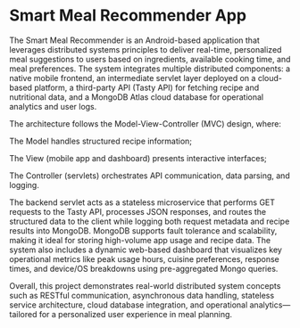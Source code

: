 # Smart Meal Recommender App

The Smart Meal Recommender is an Android-based application that leverages distributed systems principles to deliver real-time, personalized meal suggestions to users based on ingredients, available cooking time, and meal preferences. The system integrates multiple distributed components: a native mobile frontend, an intermediate servlet layer deployed on a cloud-based platform, a third-party API (Tasty API) for fetching recipe and nutritional data, and a MongoDB Atlas cloud database for operational analytics and user logs.

The architecture follows the Model-View-Controller (MVC) design, where:

The Model handles structured recipe information;

The View (mobile app and dashboard) presents interactive interfaces;

The Controller (servlets) orchestrates API communication, data parsing, and logging.

The backend servlet acts as a stateless microservice that performs GET requests to the Tasty API, processes JSON responses, and routes the structured data to the client while logging both request metadata and recipe results into MongoDB. MongoDB supports fault tolerance and scalability, making it ideal for storing high-volume app usage and recipe data. The system also includes a dynamic web-based dashboard that visualizes key operational metrics like peak usage hours, cuisine preferences, response times, and device/OS breakdowns using pre-aggregated Mongo queries.

Overall, this project demonstrates real-world distributed system concepts such as RESTful communication, asynchronous data handling, stateless service architecture, cloud database integration, and operational analytics—tailored for a personalized user experience in meal planning.
